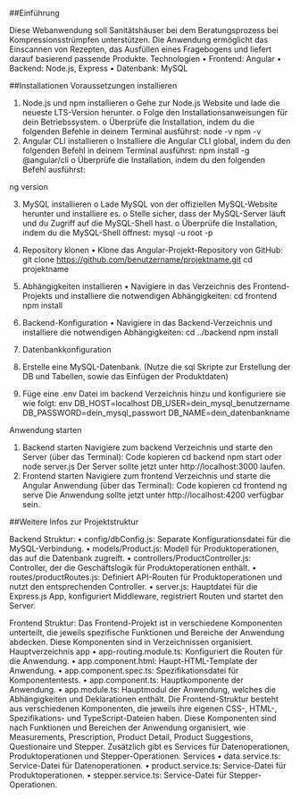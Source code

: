 ##Einführung

Diese Webanwendung soll Sanitätshäuser bei dem Beratungsprozess bei Kompressionsstrümpfen unterstützen. Die Anwendung ermöglicht das Einscannen von Rezepten, das Ausfüllen eines Fragebogens und liefert darauf basierend passende Produkte. 
Technologien
•	Frontend: Angular
•	Backend: Node.js, Express
•	Datenbank: MySQL

##Installationen
Voraussetzungen installieren
1.	Node.js und npm installieren
o	Gehe zur Node.js Website und lade die neueste LTS-Version herunter.
o	Folge den Installationsanweisungen für dein Betriebssystem.
o	Überprüfe die Installation, indem du die folgenden Befehle in deinem Terminal ausführst:
node -v
npm -v
2.	Angular CLI installieren
o	Installiere die Angular CLI global, indem du den folgenden Befehl in deinem Terminal ausführst:
npm install -g @angular/cli
o	Überprüfe die Installation, indem du den folgenden Befehl ausführst:

ng version

3.	MySQL installieren
o	Lade MySQL von der offiziellen MySQL-Website herunter und installiere es.
o	Stelle sicher, dass der MySQL-Server läuft und du Zugriff auf die MySQL-Shell hast.
o	Überprüfe die Installation, indem du die MySQL-Shell öffnest:
mysql -u root -p
4.	Repository klonen
•	Klone das Angular-Projekt-Repository von GitHub:
git clone https://github.com/benutzername/projektname.git
cd projektname
5.	Abhängigkeiten installieren
•	Navigiere in das Verzeichnis des Frontend-Projekts und installiere die notwendigen Abhängigkeiten:
cd frontend
npm install
6.	Backend-Konfiguration 
•	Navigiere in das Backend-Verzeichnis und installiere die notwendigen Abhängigkeiten:
cd ../backend
npm install

7.	Datenbankkonfiguration
1.	Erstelle eine MySQL-Datenbank. 
(Nutze die sql Skripte zur Erstellung der DB und Tabellen, sowie das Einfügen der Produktdaten)

2.	Füge eine .env Datei im backend Verzeichnis hinzu und konfiguriere sie wie folgt:
env
DB_HOST=localhost
DB_USER=dein_mysql_benutzername
DB_PASSWORD=dein_mysql_passwort
DB_NAME=dein_datenbankname


Anwendung starten
1.	Backend starten
Navigiere zum backend Verzeichnis und starte den Server (über das Terminal):
Code kopieren
cd backend
npm start oder node server.js
Der Server sollte jetzt unter http://localhost:3000 laufen.
2.	Frontend starten
Navigiere zum frontend Verzeichnis und starte die Angular Anwendung 
(über das Terminal):
Code kopieren
cd frontend
ng serve
Die Anwendung sollte jetzt unter http://localhost:4200 verfügbar sein.

##Weitere Infos zur Projektstruktur

Backend Struktur:
•	config/dbConfig.js: Separate Konfigurationsdatei für die MySQL-Verbindung.
•	models/Product.js: Modell für Produktoperationen, das auf die Datenbank zugreift.
•	controllers/ProductController.js: Controller, der die Geschäftslogik für Produktoperationen enthält.
•	routes/productRoutes.js: Definiert API-Routen für Produktoperationen und nutzt den entsprechenden Controller.
•	server.js: Hauptdatei für die Express.js App, konfiguriert Middleware, registriert Routen und startet den Server.

Frontend Struktur:
Das Frontend-Projekt ist in verschiedene Komponenten unterteilt, die jeweils spezifische Funktionen und Bereiche der Anwendung abdecken. Diese Komponenten sind in Verzeichnissen organisiert.
Hauptverzeichnis app
•	app-routing.module.ts: Konfiguriert die Routen für die Anwendung.
•	app.component.html: Haupt-HTML-Template der Anwendung.
•	app.component.spec.ts: Spezifikationsdatei für Komponententests.
•	app.component.ts: Hauptkomponente der Anwendung.
•	app.module.ts: Hauptmodul der Anwendung, welches die Abhängigkeiten und Deklarationen enthält.
Die Frontend-Struktur besteht aus verschiedenen Komponenten, die jeweils ihre eigenen CSS-, HTML-, Spezifikations- und TypeScript-Dateien haben. Diese Komponenten sind nach Funktionen und Bereichen der Anwendung organisiert, wie Measurements, Prescription, Product Detail, Product Suggestions, Questionaire und Stepper. Zusätzlich gibt es Services für Datenoperationen, Produktoperationen und Stepper-Operationen. 
Services
•	data.service.ts: Service-Datei für Datenoperationen.
•	product.service.ts: Service-Datei für Produktoperationen.
•	stepper.service.ts: Service-Datei für Stepper-Operationen.



